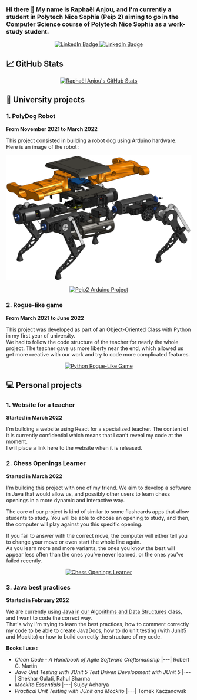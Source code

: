 ### Hi there 👋 My name is Raphaël Anjou, and I'm currently a student in Polytech Nice Sophia (Peip 2) aiming to go in the Computer Science course of Polytech Nice Sophia as a work-study student.

<p align="center">
  <a href="https://www.linkedin.com/in/raphael-anjou/">
    <img src="https://img.shields.io/badge/LinkedIn-blue?logo=linkedin&logoColor=white" alt="LinkedIn Badge"/>
  </a>
  <a href="https://www.flickr.com/people/raphael-anjou/">
    <img src="https://img.shields.io/badge/Flickr-blue?logo=flickr&logoColor=white" alt="LinkedIn Badge"/>
  </a>
</p>

## :chart_with_upwards_trend: GitHub Stats

<p align="center">
    <a href="https://github.com/naxomi">
        <img src="https://github-readme-stats.vercel.app/api?username=naxomi&show_icons=true&theme=cobalt&count_private=true" alt="Raphaël Anjou's GitHub Stats"/>
    </a>
</p>

## :school: University projects

### 1. PolyDog Robot

**From November 2021 to March 2022**

This project consisted in building a robot dog using Arduino hardware.  
Here is an image of the robot :

<p align="center">
    <a href="https://github.com/naxomi/naxomi/blob/main/images/robot-exploded-view-without-background.png">
        <img src="https://raw.githubusercontent.com/naxomi/naxomi/main/images/robot-exploded-view-without-background.png"
            alt="PolyDog Robot Exploded View"/>
    </a>
</p>

<p align="center">
    <a href="https://github.com/naxomi/peip2-arduino-project">
        <img src="https://github-readme-stats.vercel.app/api/pin/?username=naxomi&repo=peip2-arduino-project&theme=cobalt" 
            alt="Peip2 Arduino Project"/>
    </a>
</p>

### 2. Rogue-like game

**From March 2021 to June 2022**

This project was developed as part of an Object-Oriented Class with Python in my first year of university.  
We had to follow the code structure of the teacher for nearly the whole project. The teacher gave us more liberty near
the end, which allowed us get more creative with our work and try to code more complicated features.

<p align="center">
    <a href="https://github.com/naxomi/peip1-python-rogue-like-game">
    <img
        src="https://github-readme-stats.vercel.app/api/pin/?username=naxomi&repo=peip1-python-rogue-like-game&theme=cobalt"
        alt="Python Rogue-Like Game"
    >
    </a>
</p>

## :computer: Personal projects

### 1. Website for a teacher

**Started in March 2022**

I'm building a website using React for a specialized teacher.
The content of it is currently confidential which means that I can't reveal my code at the moment.  
I will place a link here to the website when it is released.

### 2. Chess Openings Learner 

**Started in March 2022**

I'm building this project with one of my friend. We aim to develop a software in Java that would allow us, and possibly 
other users to learn chess openings in a more dynamic and interactive way.  

The core of our project is kind of similar to some flashcards apps that allow students to study.
You will be able to choose an opening to study, and then, the computer will play against you this specific opening.  

If you fail to answer with the correct move, the computer will either tell you to change your move or even start the 
whole line again.   
As you learn more and more variants, the ones you know the best will appear less often than the ones you've never 
learned, or the ones you've failed recently. 

<p align="center">
    <a href="https://github.com/naxomi/https://github.com/naxomi/chess-openings-learner">
        <img src="https://github-readme-stats.vercel.app/api/pin/?username=naxomi&repo=chess-openings-learner&theme=cobalt" 
            alt="Chess Openings Learner"/>
    </a>
</p>

### 3. Java best practices

**Started in February 2022**

We are currently using [Java in our Algorithms and Data Structures](https://github.com/naxomi/peip2-algorithmique-et-structure-donnees) 
class, and I want to code the correct way.  
That's why I'm trying to learn the best practices, how to comment correctly my code to be able to create JavaDocs, how
to do unit testing (with Junit5 and Mockito) or how to build correctly the structure of my code.

**Books I use :**

- _Clean Code - A Handbook of Agile Software Craftsmanship_ |---| Robert C. Martin
- _Java Unit Testing with JUnit 5 Test Driven Development with JUnit 5_ |---| Shekhar Gulati, Rahul Sharma
- _Mockito Essentials_ |---| Sujoy Acharya
- _Practical Unit Testing with JUnit and Mockito_ |---| Tomek Kaczanowsk
